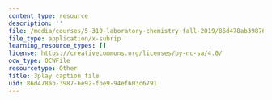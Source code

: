 ```yaml
---
content_type: resource
description: ''
file: /media/courses/5-310-laboratory-chemistry-fall-2019/86d478ab39876e92fbe994ef603c6791_JIw9mnVeFig.srt
file_type: application/x-subrip
learning_resource_types: []
license: https://creativecommons.org/licenses/by-nc-sa/4.0/
ocw_type: OCWFile
resourcetype: Other
title: 3play caption file
uid: 86d478ab-3987-6e92-fbe9-94ef603c6791
---
```

